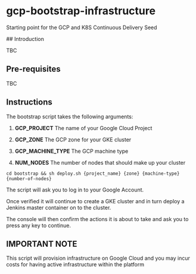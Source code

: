 # gcp-bootstrap-infrastructure
Starting point for the GCP and K8S Continuous Delivery Seed

## Introduction

TBC

## Pre-requisites

TBC

## Instructions

The bootstrap script takes the following arguments:

1) **GCP_PROJECT** The name of your Google Cloud Project

2) **GCP_ZONE** The GCP zone for your GKE cluster

3) **GCP_MACHINE_TYPE** The GCP machine type

4) **NUM_NODES** The number of nodes that should make up your cluster

```
cd bootstrap && sh deploy.sh {project_name} {zone} {machine-type} {number-of-nodes}
```

The script will ask you to log in to your Google Account.

Once verified it will continue to create a GKE cluster and in turn deploy
a Jenkins master container on to the cluster.

The console will then confirm the actions it is about to take and ask you to press any key to continue.

## IMPORTANT NOTE

This script will provision infrastructure on Google Cloud and you may incur costs for having active infrastructure within the platform
